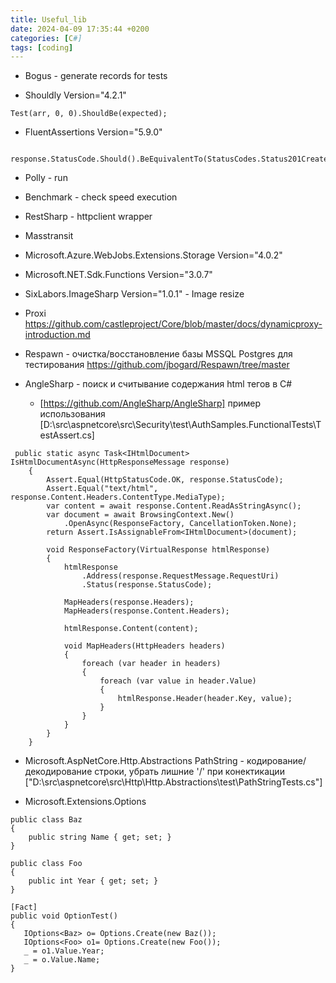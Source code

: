 ```yaml
---
title: Useful_lib
date: 2024-04-09 17:35:44 +0200
categories: [C#]
tags: [coding]
---
```


- Bogus  -	 generate records for tests

- Shouldly  Version="4.2.1"  
```
Test(arr, 0, 0).ShouldBe(expected);
```

- FluentAssertions Version="5.9.0"  
```
  response.StatusCode.Should().BeEquivalentTo(StatusCodes.Status201Created); 
```

- Polly - run 
- Benchmark - check speed execution  
- RestSharp - httpclient wrapper  
- Masstransit  

- Microsoft.Azure.WebJobs.Extensions.Storage Version="4.0.2" 
- Microsoft.NET.Sdk.Functions Version="3.0.7" 

- SixLabors.ImageSharp Version="1.0.1" - Image resize 
   
- Proxi https://github.com/castleproject/Core/blob/master/docs/dynamicproxy-introduction.md
   
- Respawn - очистка/восстановление базы MSSQL Postgres для тестирования
   https://github.com/jbogard/Respawn/tree/master
 
 
- AngleSharp - поиск и считывание  содержания html тегов в С# 
	- [https://github.com/AngleSharp/AngleSharp]
	пример использования
[D:\src\aspnetcore\src\Security\test\AuthSamples.FunctionalTests\TestAssert.cs]

```
 public static async Task<IHtmlDocument> IsHtmlDocumentAsync(HttpResponseMessage response)
    {
        Assert.Equal(HttpStatusCode.OK, response.StatusCode);
        Assert.Equal("text/html", response.Content.Headers.ContentType.MediaType);
        var content = await response.Content.ReadAsStringAsync();
        var document = await BrowsingContext.New()
            .OpenAsync(ResponseFactory, CancellationToken.None);
        return Assert.IsAssignableFrom<IHtmlDocument>(document);

        void ResponseFactory(VirtualResponse htmlResponse)
        {
            htmlResponse
                .Address(response.RequestMessage.RequestUri)
                .Status(response.StatusCode);

            MapHeaders(response.Headers);
            MapHeaders(response.Content.Headers);

            htmlResponse.Content(content);

            void MapHeaders(HttpHeaders headers)
            {
                foreach (var header in headers)
                {
                    foreach (var value in header.Value)
                    {
                        htmlResponse.Header(header.Key, value);
                    }
                }
            }
        }
    }
```


- Microsoft.AspNetCore.Http.Abstractions
   PathString - кодирование/ декодирование строки, убрать лишние '/' при конектикации
   ["D:\src\aspnetcore\src\Http\Http.Abstractions\test\PathStringTests.cs"]
   
   

 - Microsoft.Extensions.Options
```
public class Baz
{
    public string Name { get; set; }
}

public class Foo
{
    public int Year { get; set; }
}
  
[Fact]
public void OptionTest()
{
   IOptions<Baz> o= Options.Create(new Baz());
   IOptions<Foo> o1= Options.Create(new Foo());
   _ = o1.Value.Year;
   _ = o.Value.Name;
}
```